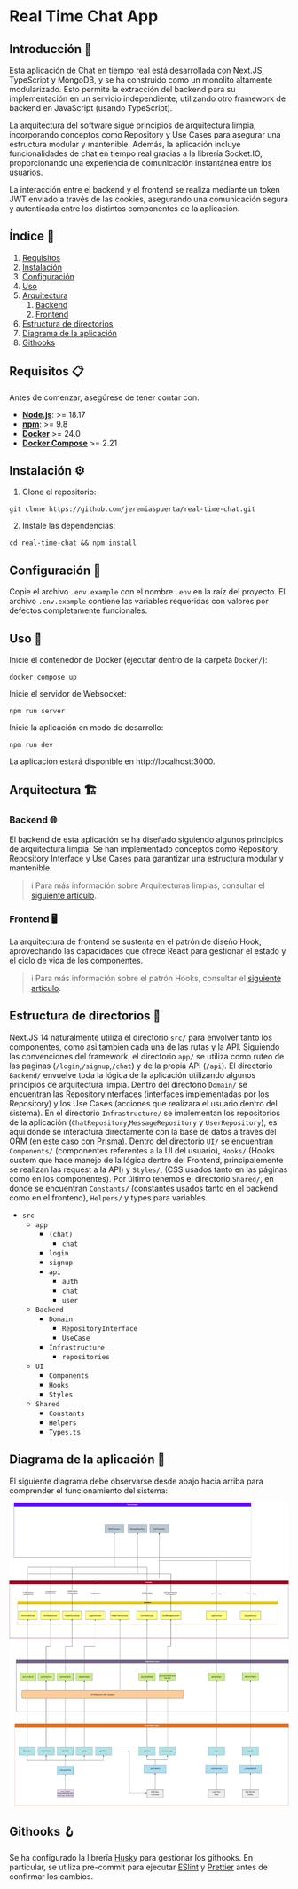 
# Real Time Chat App

## Introducción 🚀

Esta aplicación de Chat en tiempo real está desarrollada con Next.JS, TypeScript y MongoDB, y se ha construido como un monolito altamente modularizado. Esto permite la extracción del backend para su implementación en un servicio independiente, utilizando otro framework de backend en JavaScript (usando TypeScript).

La arquitectura del software sigue principios de arquitectura limpia, incorporando conceptos como Repository y Use Cases para asegurar una estructura modular y mantenible. Además, la aplicación incluye funcionalidades de chat en tiempo real gracias a la librería Socket.IO, proporcionando una experiencia de comunicación instantánea entre los usuarios.

La interacción entre el backend y el frontend se realiza mediante un token JWT enviado a través de las cookies, asegurando una comunicación segura y autenticada entre los distintos componentes de la aplicación.

## Índice 📖

1. [Requisitos](#requisitos)
2. [Instalación](#instalación)
3. [Configuración](#configuración)
4. [Uso](#uso)
5. [Arquitectura](#arquitectura)
   1. [Backend](#backend)
   2. [Frontend](#frontend)
6. [Estructura de directorios](#directorios)
7. [Diagrama de la aplicación](#diagrama)
8. [Githooks](#githooks)

## <a name="requisitos"></a> Requisitos 📋 

Antes de comenzar, asegúrese de tener contar con:

- **[Node.js](https://nodejs.org/en)**: >= 18.17
- **[npm](https://www.npmjs.com/)**: >= 9.8
- **[Docker](https://www.docker.com/)** >= 24.0
- **[Docker Compose](https://docs.docker.com/compose/install/)** >= 2.21

## <a name="instalación"></a> Instalación ⚙️

1. Clone el repositorio:

```
git clone https://github.com/jeremiaspuerta/real-time-chat.git
```

2. Instale las dependencias:

```
cd real-time-chat && npm install
```

## <a name="configuración"></a> Configuración 🔧

Copie el archivo `.env.example` con el nombre `.env` en la raíz del proyecto. El archivo `.env.example` contiene las variables requeridas con valores por defectos completamente funcionales.

## <a name="uso"></a> Uso 🚦

Inicie el contenedor de Docker (ejecutar dentro de la carpeta `Docker/`):

```
docker compose up
```

Inicie el servidor de Websocket:

```
npm run server
```

Inicie la aplicación en modo de desarrollo:

```
npm run dev
```

La aplicación estará disponible en http://localhost:3000.

## <a name="arquitectura"></a> Arquitectura 🏗️

### <a name="backend"></a> Backend 🌐

El backend de esta aplicación se ha diseñado siguiendo algunos principios de arquitectura limpia. Se han implementado conceptos como Repository, Repository Interface y Use Cases para garantizar una estructura modular y mantenible.

> ℹ️ Para más información sobre Arquitecturas limpias, consultar el [siguiente artículo](https://blog.cleancoder.com/uncle-bob/2012/08/13/the-clean-architecture.html).

### <a name="frontend"></a> Frontend 🖥️

La arquitectura de frontend se sustenta en el patrón de diseño Hook, aprovechando las capacidades que ofrece React para gestionar el estado y el ciclo de vida de los componentes.

> ℹ️ Para más información sobre el patrón Hooks, consultar el [siguiente artículo](https://www.patterns.dev/react/hooks-pattern/).

## <a name="directorios"></a> Estructura de directorios 📂

Next.JS 14 naturalmente utiliza el directorio `src/` para envolver tanto los componentes, como asi tambien cada una de las rutas y la API.
Siguiendo las convenciones del framework, el directorio `app/` se utiliza como ruteo de las paginas (`/login`,`/signup`,`/chat`) y de la propia API (`/api`).
El directorio `Backend/` envuelve toda la lógica de la aplicación utilizando algunos principios de arquitectura limpia. Dentro del directorio `Domain/` se encuentran las RepositoryInterfaces (interfaces implementadas por los Repository) y los Use Cases (acciones que realizara el usuario dentro del sistema). En el directorio `Infrastructure/` se implementan los repositorios de la aplicación (`ChatRepository`,`MessageRepository` y `UserRepository`), es aquí donde se interactura directamente con la base de datos a través del ORM (en este caso con [Prisma](https://www.prisma.io/)).
Dentro del directorio `UI/` se encuentran `Components/` (componentes referentes a la UI del usuario), `Hooks/` (Hooks custom que hace manejo de la lógica dentro del Frontend, principalemente se realizan las request a la API) y `Styles/`, (CSS usados tanto en las páginas como en los componentes).
Por último tenemos el directorio `Shared/`, en donde se encuentran `Constants/` (constantes usados tanto en el backend como en el frontend), `Helpers/` y types para variables.

- `src`
  - `app`
    - `(chat)`
      - `chat`
    - `login`
    - `signup`
    - `api`
      - `auth`
      - `chat`
      - `user`
  - `Backend`
    - `Domain`
      - `RepositoryInterface`
      - `UseCase`
    - `Infrastructure`
      - ``repositories``
  - `UI`
    - `Components`
    - `Hooks`
    - `Styles`
  - `Shared`
    - `Constants`
    - `Helpers`
    - ``Types.ts``

## <a name="diagrama"></a> Diagrama de la aplicación 🔄

El siguiente diagrama debe observarse desde abajo hacia arriba para comprender el funcionamiento del sistema:

![1704650711034](image/README/1704650711034.png)

## <a name="githooks"></a> Githooks 🪝

Se ha configurado la librería [Husky](https://www.npmjs.com/package/husky) para gestionar los githooks. En particular, se utiliza pre-commit para ejecutar [ESlint](https://www.npmjs.com/package/eslint) y [Prettier](https://www.npmjs.com/package/prettier) antes de confirmar los cambios.
